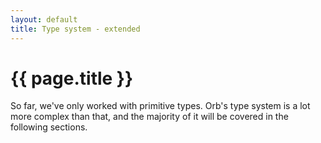 ```yaml
---
layout: default
title: Type system - extended
---
```

# {{ page.title }}

So far, we've only worked with primitive types. Orb's type system is a lot more complex than that, and the majority of it will be covered in the following sections.